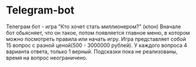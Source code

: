 # Telegram-bot
Телеграм бот - игра "Кто хочет стать миллионером?" (клон)
Вначале бот обьясняет, что он такое, потом появляется главное меню, в котором можно посмотреть правила или начать игру.
Игра представляет собой 15 вопрос с разной ценой(500 - 3000000 рублей). У каждого вопроса 4 варианта ответа, только 1 верный. Подсказки пока не реализованы, время на вопрос неограничено.
